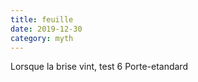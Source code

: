 ```yaml
---
title: feuille
date: 2019-12-30
category: myth
---
```


Lorsque la brise vint, 
test 6
Porte-etandard
